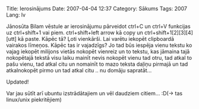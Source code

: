 Title: Ierosinājums
Date: 2007-04-04 12:37
Category: Sākums
Tags: 2007
Lang: lv

Jānosūta Bilam vēstule ar ierosinājumu pārveidot ctrl+C un ctrl+V funkcijas uz ctrl+shift+1 vai piem. ctrl+shift+left arrow kā copy un ctrl+shift+1[2][3][4][utt] kā paste. Kāpēc tā? Ļoti vienkārši. Lai varētu iekopēt clipboardā vairakos līmeņos. Kāpēc tas ir vajadzīgs? Jo tad būs iespēja vienu tekstu ko vajag iekopēt milijons vietās nokopēt vienreiz un to tekstu, kas jāmaina tajā nokopētajā tekstā visu laiku mainīt nevis nokopēt vienu tad otru, tad atkal to pašu vienu, tad atkal citu un nomainīt to mazo teksta daļiņu pirmajā un tad atkalnokopēt pirmo un tad atkal citu .. nu domāju sapratāt...

Updated!

Var jau sūtīt arī ubuntu izstrādātajiem un vēl daudziem citiem... :D(-> tas linux/unix piekritējiem)
